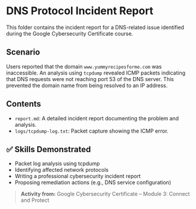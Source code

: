 # DNS Protocol Incident Report

This folder contains the incident report for a DNS-related issue identified during the Google Cybersecurity Certificate course.

## Scenario

Users reported that the domain `www.yummyrecipesforme.com` was inaccessible. An analysis using `tcpdump` revealed ICMP packets indicating that DNS requests were not reaching port 53 of the DNS server. This prevented the domain name from being resolved to an IP address.

## Contents

- `report.md`: A detailed incident report documenting the problem and analysis.
- `logs/tcpdump-log.txt`: Packet capture showing the ICMP error.


## ✅ Skills Demonstrated

- Packet log analysis using tcpdump
- Identifying affected network protocols
- Writing a professional cybersecurity incident report
- Proposing remediation actions (e.g., DNS service configuration)

> **Activity from:** Google Cybersecurity Certificate – Module 3: Connect and Protect
